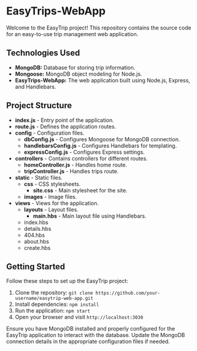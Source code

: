
<h1>EasyTrips-WebApp</h1>

  <p>Welcome to the EasyTrip project! This repository contains the source code for an easy-to-use trip management web application.</p>

  <h2>Technologies Used</h2>
    <ul>
      <li><strong>MongoDB:</strong> Database for storing trip information.</li>
      <li><strong>Mongoose:</strong> MongoDB object modeling for Node.js.</li>
      <li><strong>EasyTrips-WebApp:</strong> The web application built using Node.js, Express, and Handlebars.</li>
    </ul>
   <h2>Project Structure</h2>
     <ul>
        <li><strong>index.js</strong> - Entry point of the application.</li>
        <li><strong>route.js</strong> - Defines the application routes.</li>
        <li><strong>config</strong> - Configuration files.
            <ul>
                <li><strong>dbConfig.js</strong> - Configures Mongoose for MongoDB connection.</li>
                <li><strong>handlebarsConfig.js</strong> - Configures Handlebars for templating.</li>
                <li><strong>expressConfig.js</strong> - Configures Express settings.</li>
            </ul>
        </li>
        <li><strong>controllers</strong> - Contains controllers for different routes.
            <ul>
                <li><strong>homeController.js</strong> - Handles home route.</li>
                <li><strong>tripController.js</strong> - Handles trips route.</li>
            </ul>
        </li>
        <li><strong>static</strong> - Static files.
            <ul>
                <li><strong>css</strong> - CSS stylesheets.
                    <ul>
                        <li><strong>site.css</strong> - Main stylesheet for the site.</li>
                    </ul>
                </li>
                <li><strong>images</strong> - Image files.</li>
            </ul>
        </li>
        <li><strong>views</strong> - Views for the application.
            <ul>
                <li><strong>layouts</strong> - Layout files.
                    <ul>
                        <li><strong>main.hbs</strong> - Main layout file using Handlebars.</li>
                    </ul>
                </li>
                  <li>index.hbs</code></li>
                  <li>details.hbs</code></li>
                 <li>404.hbs</code></li>
                 <li>about.hbs</code></li>
                 <li>create.hbs</code></li>
            </ul>
        </li>
    </ul>

  <h2>Getting Started</h2>
    <p>Follow these steps to set up the EasyTrip project:</p>
    <ol>
        <li>Clone the repository: <code>git clone https://github.com/your-username/easytrip-web-app.git</code></li>
        <li>Install dependencies: <code>npm install</code></li>
        <li>Run the application: <code>npm start</code></li>
        <li>Open your browser and visit <code>http://localhost:3030</code></li>
    </ol>
    <p>Ensure you have MongoDB installed and properly configured for the EasyTrip application to interact with the database. Update the MongoDB connection details in the appropriate configuration files if needed.</p>
